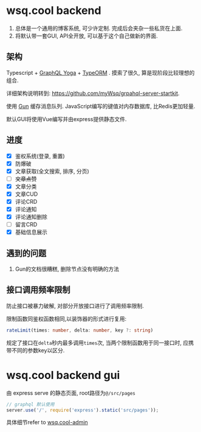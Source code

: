 # wsq.cool backend

1. 总体是一个通用的博客系统,  可少许定制.  完成后会夹杂一些私货在上面.
2. 将默认带一套GUI,  API全开放, 可以基于这个自己做新的界面.

## 架构

Typescript + [GraphQL Yoga](https://github.com/prismagraphql/graphql-yoga)  + [TypeORM](http://typeorm.io) .  摸索了很久, 算是现阶段比较理想的组合.  

详细架构说明转到: https://github.com/myWsq/grpahql-server-startkit.

使用 [Gun](https://github.com/amark/gun) 缓存消息队列.  JavaScript编写的键值对内存数据库, 比Redis更加轻量.

默认GUI将使用Vue编写并由express提供静态文件.

## 进度

- [x] 鉴权系统(登录, 重置)
- [x] 防爆破
- [x] 文章获取(全文搜索, 排序, 分页)
- [ ] ~~文章点赞~~
- [x] 文章分类
- [x] 文章CUD
- [x] 评论CRD
- [x] 评论通知
- [x] 评论通知删除
- [ ] 留言CRD
- [x] 基础信息展示

## 遇到的问题

1. Gun的文档很糟糕, 删除节点没有明确的方法

## 接口调用频率限制

防止接口被暴力破解, 对部分开放接口进行了调用频率限制.

限制函数同鉴权函数相同,以装饰器的形式进行复用:

```typescript
rateLimit(times: number, delta: number, key ?: string)
```
规定了接口在`delta`秒内最多调用`times`次, 当两个限制函数用于同一接口时, 应携带不同的参数key以区分.

# wsq.cool backend gui

由 express serve 的静态页面, root路径为`@/src/pages`

```js
// graphql 默认使用
server.use('/', require('express').static('src/pages'));
```

具体细节refer to [wsq.cool-admin](https://github.com/myWsq/wsqcool-admin)
